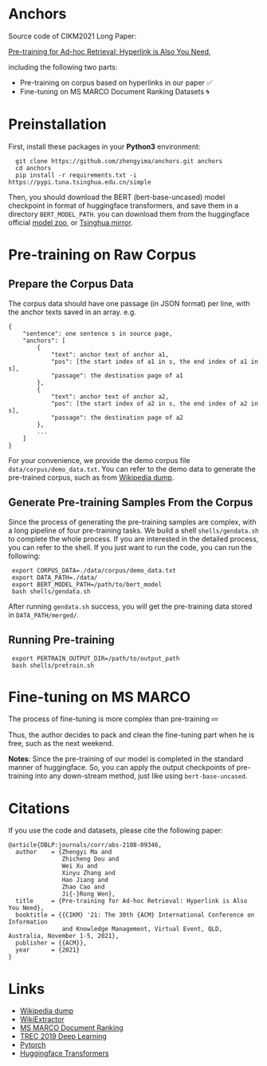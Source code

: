 # Anchors
Source code of CIKM2021 Long Paper: 

[Pre-training for Ad-hoc Retrieval: Hyperlink is Also You Need](https://arxiv.org/abs/2108.09346),

including the following two parts: 
- Pre-training on corpus based on hyperlinks in our paper ✅
- Fine-tuning on MS MARCO Document Ranking Datasets 🌀

# Preinstallation
First, install these packages in your **Python3** environment:
```
  git clone https://github.com/zhengyima/anchors.git anchors
  cd anchors
  pip install -r requirements.txt -i https://pypi.tuna.tsinghua.edu.cn/simple
```

Then, you should download the BERT (bert-base-uncased) model checkpoint in format of huggingface transformers, and save them in a directory ```BERT_MODEL_PATH```. you can download them from the huggingface official [model zoo](https://huggingface.co/bert-base-uncased/tree/main), or [Tsinghua mirror](https://mirrors.tuna.tsinghua.edu.cn/hugging-face-models/).

# Pre-training on Raw Corpus

## Prepare the Corpus Data

The corpus data should have one passage (in JSON format) per line, with the anchor texts saved in an array. e.g.
```
{
	"sentence": one sentence s in source page,
	"anchors": [
		{
			"text": anchor text of anchor a1,
			"pos": [the start index of a1 in s, the end index of a1 in s],
			"passage": the destination page of a1
		},
		{
			"text": anchor text of anchor a2,
			"pos": [the start index of a2 in s, the end index of a2 in s],
			"passage": the destination page of a2
		},
		...
	] 
}
```

For your convenience, we provide the demo corpus file ```data/corpus/demo_data.txt```. You can refer to the demo data to generate the pre-trained corpus, such as from [Wikipedia dump](https://dumps.wikimedia.org/enwiki/).


## Generate Pre-training Samples From the Corpus 

Since the process of generating the pre-training samples are complex, with a long pipeline of four pre-training tasks. We build a shell ```shells/gendata.sh``` to complete the whole process. If you are interested in the detailed process, you can refer to the shell. If you just want to run the code, you can run the following:
```
 export CORPUS_DATA=./data/corpus/demo_data.txt
 export DATA_PATH=./data/
 export BERT_MODEL_PATH=/path/to/bert_model
 bash shells/gendata.sh
```

After running ```gendata.sh``` success, you will get the pre-training data stored in ```DATA_PATH/merged/```.

## Running Pre-training
```
 export PERTRAIN_OUTPUT_DIR=/path/to/output_path
 bash shells/pretrain.sh
```

# Fine-tuning on MS MARCO

The process of fine-tuning is more complex than pre-training 💤

Thus, the author decides to pack and clean the fine-tuning part when he is free, such as the next weekend.

**Notes**: Since the pre-training of our model is completed in the standard manner of huggingface. So, you can apply the output checkpoints of pre-training into any down-stream method, just like using ```bert-base-uncased```. 


# Citations
If you use the code and datasets, please cite the following paper:  

```
@article{DBLP:journals/corr/abs-2108-09346,
  author    = {Zhengyi Ma and
               Zhicheng Dou and
               Wei Xu and
               Xinyu Zhang and
               Hao Jiang and
               Zhao Cao and
               Ji{-}Rong Wen},
  title     = {Pre-training for Ad-hoc Retrieval: Hyperlink is Also You Need},
  booktitle = {{CIKM} '21: The 30th {ACM} International Conference on Information
               and Knowledge Management, Virtual Event, QLD, Australia, November 1-5, 2021},
  publisher = {{ACM}},
  year      = {2021}
}
```

# Links
- [Wikipedia dump](https://dumps.wikimedia.org/enwiki/)
- [WikiExtractor](https://github.com/attardi/wikiextractor)
- [MS MARCO Document Ranking](https://github.com/microsoft/MSMARCO-Document-Ranking)
- [TREC 2019 Deep Learning](https://microsoft.github.io/msmarco/TREC-Deep-Learning-2019.html)
- [Pytorch](https://pytorch.org)
- [Huggingface Transformers](https://huggingface.co/)


